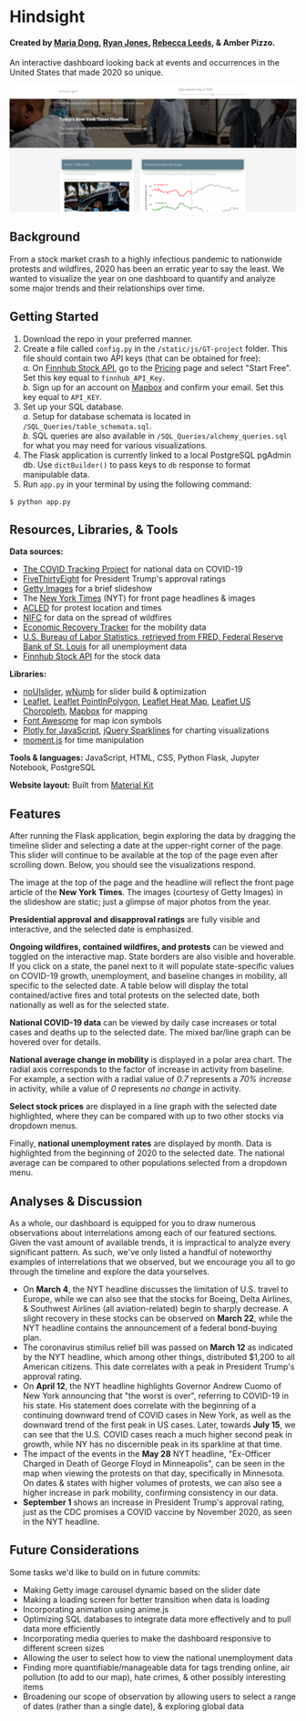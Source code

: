 # Hindsight
#### Created by [Maria Dong](https://github.com/mariajdong), [Ryan Jones](https://github.com/Jonsey1696), [Rebecca Leeds](https://github.com/rmoesw01), & Amber Pizzo.

An interactive dashboard looking back at events and occurrences in the United States that made 2020 so unique.

![screenshot](/static/img/screenshot_crop.png)

## Background
From a stock market crash to a highly infectious pandemic to nationwide protests and wildfires, 2020 has been an erratic year to say the least. We wanted to visualize the year on one dashboard to quantify and analyze some major trends and their relationships over time.

## Getting Started
1. Download the repo in your preferred manner.
2. Create a file called `config.py` in the `/static/js/GT-project` folder. This file should contain two API keys (that can be obtained for free):
<br>  _a._ On [Finnhub Stock API](https://finnhub.io/), go to the [Pricing](https://finnhub.io/pricing) page and select "Start Free". Set this key equal to `finnhub_API_Key`.
<br>  _b._ Sign up for an account on [Mapbox](https://www.mapbox.com/) and confirm your email. Set this key equal to `API_KEY`.
3. Set up your SQL database.
<br>  _a._ Setup for database schemata is located in `/SQL_Queries/table_schemata.sql`.
<br>  _b._ SQL queries are also available in `/SQL_Queries/alchemy_queries.sql` for what you may need for various visualizations.
4. The Flask application is currently linked to a local PostgreSQL pgAdmin db. Use `dictBuilder()` to pass keys to `db` response to format manipulable data.
5. Run `app.py` in your terminal by using the following command:
```
$ python app.py
```

## Resources, Libraries, & Tools

**Data sources:**
* [The COVID Tracking Project](https://covidtracking.com/) for national data on COVID-19
* [FiveThirtyEight](https://projects.fivethirtyeight.com/trump-approval-ratings/) for President Trump's approval ratings
* [Getty Images](https://www.gettyimages.com/editorial-images) for a brief slideshow
* The [New York Times](https://www.nytimes.com/) (NYT) for front page headlines & images
* [ACLED](https://acleddata.com/special-projects/us-crisis-monitor/) for protest location and times
* [NIFC](https://data-nifc.opendata.arcgis.com/) for data on the spread of wildfires
* [Economic Recovery Tracker](https://github.com/OpportunityInsights/EconomicTracker) for the mobility data
* [U.S. Bureau of Labor Statistics, retrieved from FRED, Federal Reserve Bank of St. Louis](https://fred.stlouisfed.org/) for all unemployment data
* [Finnhub Stock API](https://finnhub.io/) for the stock data

**Libraries:**
* [noUIslider](https://refreshless.com/nouislider/), [wNumb](https://github.com/leongersen/wnumb/releases) for slider build & optimization
* [Leaflet](https://leafletjs.com/index.html), [Leaflet PointInPolygon](https://github.com/hayeswise/Leaflet.PointInPolygon), [Leaflet Heat Map](https://github.com/Leaflet/Leaflet.heat), [Leaflet US Choropleth](https://leafletjs.com/examples/choropleth/us-states.js), [Mapbox](https://docs.mapbox.com/api/maps/#styles) for mapping
* [Font Awesome](https://fontawesome.com/) for map icon symbols
* [Plotly for JavaScript](https://plotly.com/javascript/), [jQuery Sparklines](https://omnipotent.net/jquery.sparkline/) for charting visualizations
* [moment.js](https://momentjs.com/) for time manipulation

**Tools & languages:** JavaScript, HTML, CSS, Python Flask, Jupyter Notebook, PostgreSQL

**Website layout:** Built from [Material Kit](https://github.com/creativetimofficial/material-kit)

## Features
After running the Flask application, begin exploring the data by dragging the timeline slider and selecting a date at the upper-right corner of the page. This slider will continue to be available at the top of the page even after scrolling down. Below, you should see the visualizations respond.

The image at the top of the page and the headline will reflect the front page article of the **New York Times**. The images (courtesy of Getty Images) in the slideshow are static; just a glimpse of major photos from the year.

**Presidential approval and disapproval ratings** are fully visible and interactive, and the selected date is emphasized.

**Ongoing wildfires, contained wildfires, and protests** can be viewed and toggled on the interactive map. State borders are also visible and hoverable. If you click on a state, the panel next to it will populate state-specific values on COVID-19 growth, unemployment, and baseline changes in mobility, all specific to the selected date. A table below will display the total contained/active fires and total protests on the selected date, both nationally as well as for the selected state.

**National COVID-19 data** can be viewed by daily case increases or total cases and deaths up to the selected date. The mixed bar/line graph can be hovered over for details.

**National average change in mobility** is displayed in a polar area chart. The radial axis corresponds to the factor of increase in activity from baseline. For example, a  section with a radial value of _0.7_ represents a _70% increase_ in activity, while a value of _0_ represents _no change_ in activity.

**Select stock prices** are displayed in a line graph with the selected date highlighted, where they can be compared with up to two other stocks via dropdown menus.

Finally, **national unemployment rates** are displayed by month. Data is highlighted from the beginning of 2020 to the selected date. The national average can be compared to other populations selected from a dropdown menu.

## Analyses & Discussion
As a whole, our dashboard is equipped for you to draw numerous observations about interrelations among each of our featured sections. Given the vast amount of available trends, it is impractical to analyze every significant pattern. As such, we've only listed a handful of noteworthy examples of interrelations that we observed, but we encourage you all to go through the timeline and explore the data yourselves.

* On **March 4**, the NYT headline discusses the limitation of U.S. travel to Europe, while we can also see that the stocks for Boeing, Delta Airlines, & Southwest Airlines (all aviation-related) begin to sharply decrease. A slight recovery in these stocks can be observed on **March 22**, while the NYT headline contains the announcement of a federal bond-buying plan.
* The coronavirus stimilus relief bill was passed on **March 12** as indicated by the NYT headline, which among other things, distributed $1,200 to all American citizens. This date correlates with a peak in President Trump's approval rating.
* On **April 12**, the NYT headline highlights Governor Andrew Cuomo of New York announcing that "the worst is over", referring to COVID-19 in his state. His statement does correlate with the beginning of a continuing downward trend of COVID cases in New York, as well as the downward trend of the first peak in US cases. Later, towards **July 15**, we can see that the U.S. COVID cases reach a much higher second peak in growth, while NY has no discernible peak in its sparkline at that time.
* The impact of the events in the **May 28** NYT headline, "Ex-Officer Charged in Death of George Floyd in Minneapolis", can be seen in the map when viewing the protests on that day, specifically in Minnesota. On dates & states with higher volumes of protests, we can also see a higher increase in park mobility, confirming consistency in our data.
* **September 1** shows an increase in President Trump's approval rating, just as the CDC promises a COVID vaccine by November 2020, as seen in the NYT headline.

## Future Considerations
Some tasks we'd like to build on in future commits:
* Making Getty image carousel dynamic based on the slider date
* Making a loading screen for better transition when data is loading
* Incorporating animation using anime.js
* Optimizing SQL databases to integrate data more effectively and to pull data more efficiently
* Incorporating media queries to make the dashboard responsive to different screen sizes
* Allowing the user to select how to view the national unemployment data 
* Finding more quantifiable/manageable data for tags trending online, air pollution (to add to our map), hate crimes, & other possibly interesting items
* Broadening our scope of observation by allowing users to select a range of dates (rather than a single date), & exploring global data 
